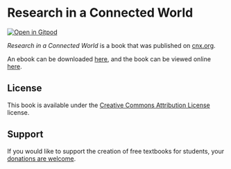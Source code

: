 # Research in a Connected World

[![Open in Gitpod](https://gitpod.io/button/open-in-gitpod.svg)](https://gitpod.io/from-referrer/)

_Research in a Connected World_ is a book that was published on [cnx.org](https://cnx.org/).

An ebook can be downloaded [here](https://github.com/cnx-user-books/cnxbook-research-in-a-connected-world/releases/latest), and the book can be viewed online [here](https://github.com/cnx-user-books/cnxbook-research-in-a-connected-world/releases/latest).

## License
This book is available under the [Creative Commons Attribution License](./LICENSE) license.

## Support
If you would like to support the creation of free textbooks for students, your [donations are welcome](https://riceconnect.rice.edu/donation/support-openstax-banner).
